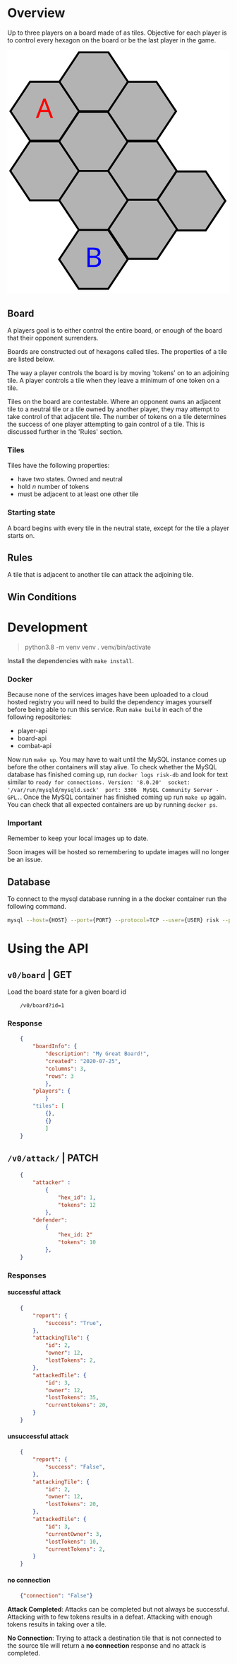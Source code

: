 # Overview 

Up to three players on a board made of as tiles. Objective for each player is
to control every hexagon on the board or be the last player in the game.

![Example Board](tiles.svg)

## Board

A players goal is to either control the entire board, or enough of the board
that their opponent surrenders.

Boards are constructed out of hexagons called tiles. The properties of a tile
are listed below.

The way a player controls the board is by moving 'tokens' on to an adjoining
tile. A player controls a tile when they leave a minimum of one token on a
tile. 

Tiles on the board are contestable. Where an opponent owns an adjacent tile to
a neutral tile or a tile owned by another player, they may attempt to take
control of that adjacent tile. The number of tokens on a tile determines the
success of one player attempting to gain control of a tile. This is discussed
further in the 'Rules' section.

###  Tiles 

Tiles have the following properties:
  - have two states. Owned and neutral
  - hold _n_ number of tokens
  - must be adjacent to at least one other tile

### Starting state 

A board begins with every tile in the neutral state, except for the tile a
player starts on. 

## Rules

A tile that is adjacent to another tile can attack the adjoining tile.

## Win Conditions

# Development

> python3.8 -m venv venv
> . venv/bin/activate

Install the dependencies with `make install`. 

### Docker

Because none of the services images have been uploaded to a cloud hosted
registry you will need to build the dependency images yourself before being
able to run this service. Run `make build` in each of the following
repositories:

- player-api
- board-api
- combat-api

Now run `make up`. You may have to wait until the MySQL instance comes up
before the other containers will stay alive. To check whether the MySQL
database has finished coming up, run `docker logs risk-db` and look for text
similar to `ready for connections. Version: '8.0.20'  socket:
'/var/run/mysqld/mysqld.sock'  port: 3306  MySQL Community Server - GPL.`. Once
the MySQL container has finished coming up run `make up` again. You can check
that all expected containers are up by running `docker ps`.

### Important 

Remember to keep your local images up to date.

Soon images will be hosted so remembering to update images will no longer be an
issue.

## Database

To connect to the mysql database running in a the docker container run the
following command.


``` bash
mysql --host={HOST} --port={PORT} --protocol=TCP --user={USER} risk --password={PASSWORD}
```
 
# Using the API 


## `v0/board` | GET


Load the board state for a given board id


``` http
    /v0/board?id=1
```

### Response 

```json
    {
        "boardInfo": {
            "description": "My Great Board!",
            "created": "2020-07-25",
            "columns": 3,
            "rows": 3
            },
        "players": {
            }
        "tiles": [
            {},
            {}
            ]
    }
```

## `/v0/attack/` | PATCH


``` json
    {
        "attacker" : 
            {
                "hex_id": 1,
                "tokens": 12
            },
        "defender":
            {
                "hex_id: 2"
                "tokens": 10
            },
    }
```

### Responses

#### successful attack

```json
    {
        "report": {
            "success": "True",
        },
        "attackingTile": {
            "id": 2,
            "owner": 12,
            "lostTokens": 2,
        },
        "attackedTile": {
            "id": 3,
            "owner": 12,
            "lostTokens": 35,
            "currenttokens": 20,
        }
    }
```

#### unsuccessful attack

```json
    {
        "report": {
            "success": "False",
        },
        "attackingTile": {
            "id": 2,
            "owner": 12,
            "lostTokens": 20,
        },
        "attackedTile": {
            "id": 3,
            "currentOwner": 3,
            "lostTokens": 10,
            "currentTokens": 2,
        }
    }
```

#### no connection

```json
    {"connection": "False"}
```

**Attack Completed**: Attacks can be completed but not always be successful.
Attacking with to few tokens results in a defeat. Attacking with enough tokens
results in taking over a tile.

**No Connection**: Trying to attack a destination tile that is not connected to
the source tile will return a __no connection__ response and no attack is
completed.
